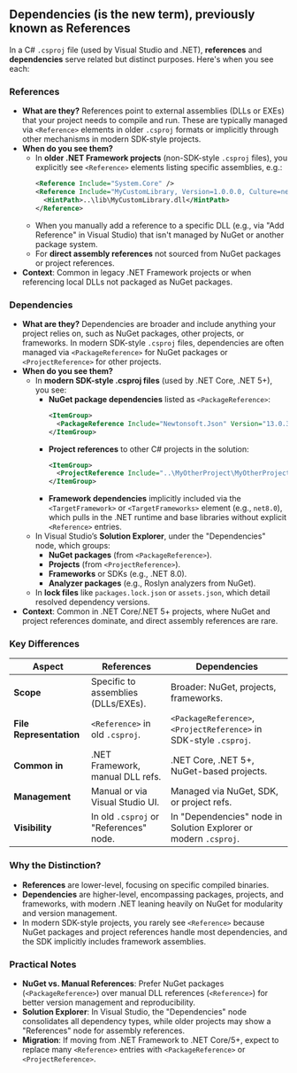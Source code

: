 ## Dependencies (is the new term), previously known as References

In a C# `.csproj` file (used by Visual Studio and .NET), **references** and **dependencies** serve related but distinct purposes. Here's when you see each:

### **References**
- **What are they?** References point to external assemblies (DLLs or EXEs) that your project needs to compile and run. These are typically managed via `<Reference>` elements in older `.csproj` formats or implicitly through other mechanisms in modern SDK-style projects.
- **When do you see them?**
  - In **older .NET Framework projects** (non-SDK-style `.csproj` files), you explicitly see `<Reference>` elements listing specific assemblies, e.g.:
    ```xml
    <Reference Include="System.Core" />
    <Reference Include="MyCustomLibrary, Version=1.0.0.0, Culture=neutral, PublicKeyToken=null">
      <HintPath>..\lib\MyCustomLibrary.dll</HintPath>
    </Reference>
    ```
  - When you manually add a reference to a specific DLL (e.g., via "Add Reference" in Visual Studio) that isn't managed by NuGet or another package system.
  - For **direct assembly references** not sourced from NuGet packages or project references.
- **Context**: Common in legacy .NET Framework projects or when referencing local DLLs not packaged as NuGet packages.

### **Dependencies**
- **What are they?** Dependencies are broader and include anything your project relies on, such as NuGet packages, other projects, or frameworks. In modern SDK-style `.csproj` files, dependencies are often managed via `<PackageReference>` for NuGet packages or `<ProjectReference>` for other projects.
- **When do you see them?**
  - In **modern SDK-style .csproj files** (used by .NET Core, .NET 5+), you see:
    - **NuGet package dependencies** listed as `<PackageReference>`:
      ```xml
      <ItemGroup>
        <PackageReference Include="Newtonsoft.Json" Version="13.0.3" />
      </ItemGroup>
      ```
    - **Project references** to other C# projects in the solution:
      ```xml
      <ItemGroup>
        <ProjectReference Include="..\MyOtherProject\MyOtherProject.csproj" />
      </ItemGroup>
      ```
    - **Framework dependencies** implicitly included via the `<TargetFramework>` or `<TargetFrameworks>` element (e.g., `net8.0`), which pulls in the .NET runtime and base libraries without explicit `<Reference>` entries.
  - In Visual Studio’s **Solution Explorer**, under the "Dependencies" node, which groups:
    - **NuGet packages** (from `<PackageReference>`).
    - **Projects** (from `<ProjectReference>`).
    - **Frameworks** or SDKs (e.g., .NET 8.0).
    - **Analyzer packages** (e.g., Roslyn analyzers from NuGet).
  - In **lock files** like `packages.lock.json` or `assets.json`, which detail resolved dependency versions.
- **Context**: Common in .NET Core/.NET 5+ projects, where NuGet and project references dominate, and direct assembly references are rare.

### **Key Differences**
| Aspect               | References                              | Dependencies                           |
|----------------------|----------------------------------------|---------------------------------------|
| **Scope**            | Specific to assemblies (DLLs/EXEs).    | Broader: NuGet, projects, frameworks. |
| **File Representation** | `<Reference>` in old `.csproj`.       | `<PackageReference>`, `<ProjectReference>` in SDK-style `.csproj`. |
| **Common in**        | .NET Framework, manual DLL refs.       | .NET Core, .NET 5+, NuGet-based projects. |
| **Management**       | Manual or via Visual Studio UI.        | Managed via NuGet, SDK, or project refs. |
| **Visibility**       | In old `.csproj` or "References" node. | In "Dependencies" node in Solution Explorer or modern `.csproj`. |

### **Why the Distinction?**
- **References** are lower-level, focusing on specific compiled binaries.
- **Dependencies** are higher-level, encompassing packages, projects, and frameworks, with modern .NET leaning heavily on NuGet for modularity and version management.
- In modern SDK-style projects, you rarely see `<Reference>` because NuGet packages and project references handle most dependencies, and the SDK implicitly includes framework assemblies.

### **Practical Notes**
- **NuGet vs. Manual References**: Prefer NuGet packages (`<PackageReference>`) over manual DLL references (`<Reference>`) for better version management and reproducibility.
- **Solution Explorer**: In Visual Studio, the "Dependencies" node consolidates all dependency types, while older projects may show a "References" node for assembly references.
- **Migration**: If moving from .NET Framework to .NET Core/5+, expect to replace many `<Reference>` entries with `<PackageReference>` or `<ProjectReference>`.

